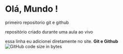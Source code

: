# Olá, Mundo ! 
 primeiro repositorio git e github

 repositório criado durante uma aula ao vivo
 
 essa linha eu adicionei diretamente no site.
**Git e Github**
![GitHub code size in bytes](https://img.shields.io/github/languages/code-size/Diegocoderdab/Ola-Mundo)
